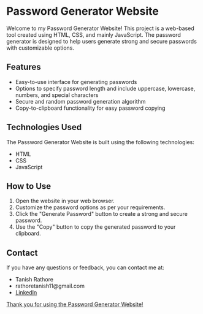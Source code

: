 <h1>Password Generator Website</h1>

  <p>Welcome to my Password Generator Website! This project is a web-based tool created using HTML, CSS, and mainly JavaScript. The password generator is designed to help users generate strong and secure passwords with customizable options.</p>

  <h2>Features</h2>

  <ul>
    <li>Easy-to-use interface for generating passwords</li>
    <li>Options to specify password length and include uppercase, lowercase, numbers, and special characters</li>
    <li>Secure and random password generation algorithm</li>
    <li>Copy-to-clipboard functionality for easy password copying</li>
  </ul>

  <h2>Technologies Used</h2>

  <p>The Password Generator Website is built using the following technologies:</p>

  <ul>
    <li>HTML</li>
    <li>CSS</li>
    <li>JavaScript</li>
  </ul>

  <h2>How to Use</h2>

  <ol>
    <li>Open the website in your web browser.</li>
    <li>Customize the password options as per your requirements.</li>
    <li>Click the "Generate Password" button to create a strong and secure password.</li>
    <li>Use the "Copy" button to copy the generated password to your clipboard.</li>
  </ol>

 

 

  <h2>Contact</h2>

  <p>If you have any questions or feedback, you can contact me at:</p>

  <ul>
    <li>Tanish Rathore</li>
    <li>rathoretanish11@gmail.com</li>
    <li><a href="https://www.linkedin.com/in/tanishrathore/">LinkedIn</li>
  </ul>

  <p>Thank you for using the Password Generator Website!</p>
